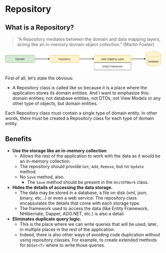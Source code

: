 # Repository

## What is a Repository?

> 
>
> “A Repository mediates between the domain and data mapping layers, acting like an in-memory domain object collection.” (Martin Fowler) 
>
> 

![Repository](repository.drawio.png)

First of all, let’s state the obvious:

- A Repository class is called like so because it is a place where the application stores its domain entities. And I want to emphasize this: domain entities; not database entities, not DTOs, not View Models or any other type of objects, but domain entities.

Each Repository class must contain a single type of domain entity. In other words, there must be created a Repository class for each type of domain entity.

## Benefits

- **Use the storage like an in-memory collection**
  - Allows the rest of the application to work with the data as it would be an in-memory collection.
  - The repository should provide `Get`, `Add`, `Remove`, but no `Update` method.
  - No `Save` method, also.
    - The `Save` method should be present in the `UnitOfWork` class.
- **Hides the details of accessing the data storage.**
  - The data may be stored in a database, a file on disk (xml, json, binary, etc...) or even a web service. The repository class encapsulates the details that come with each storage type.
  - The framework used to access the data (like Entity Framework, NHibernate, Dapper, ADO.NET, etc.) is also a detail.
- **Eliminates duplicate query logic.**
  - This is the place where we can write queries that will be used, later, in multiple places in the rest of the application.
  - Indeed, there is also other ways of avoiding code duplication without using repository classes. For example, to create extended methods for `DbSet<T>` where to write those queries.